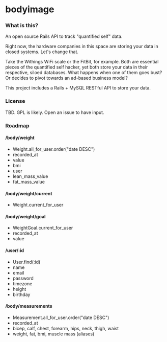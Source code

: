 # bodyimage

### What is this?

An open source Rails API to track "quantified self" data.

Right now, the hardware companies in this space are storing your data in closed systems.
Let's change that.

Take the Withings WiFi scale or the FitBit, for example. Both are essential pieces of
the quantified self hacker, yet both store your data in their respective, siloed databases.
What happens when one of them goes bust? Or decides to pivot towards an ad-based business
model?

This project includes a Rails + MySQL RESTful API to store your data.

### License

TBD. GPL is likely. Open an issue to have input.

### Roadmap

#### /body/weight
* Weight.all_for_user.order("date DESC")
* recorded_at
* value
* bmi
* user
* lean_mass_value
* fat_mass_value

#### /body/weight/current
* Weight.current_for_user

#### /body/weight/goal
* WeightGoal.current_for_user
* recorded_at
* value

#### /user/:id
* User.find(:id)
* name
* email
* password
* timezone
* height
* birthday

#### /body/measurements
* Measurement.all_for_user.order("date DESC")
* recorded_at
* bicep, calf, chest, forearm, hips, neck, thigh, waist
* weight, fat, bmi, muscle mass (aliases)
